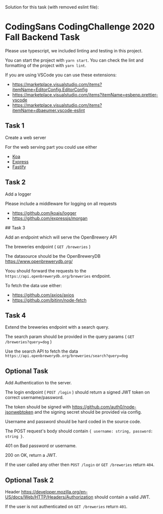 Solution for this task (with removed eslint file):

# CodingSans CodingChallenge 2020 Fall Backend Task

Please use typescript, we included linting and testing in this project.

You can start the project with `yarn start`.
You can check the lint and formatting of the project with `yarn lint`.

If you are using VSCode you can use these extensions:
- https://marketplace.visualstudio.com/items?itemName=EditorConfig.EditorConfig
- https://marketplace.visualstudio.com/items?itemName=esbenp.prettier-vscode
- https://marketplace.visualstudio.com/items?itemName=dbaeumer.vscode-eslint

## Task 1

Create a web server

For the web serving part you could use either 
- [Koa](https://koajs.com/)
- [Express](https://expressjs.com/)
- [Fastify](https://www.fastify.io/)

## Task 2

Add a logger

Please include a middleware for logging on all requests
- https://github.com/koajs/logger
- https://github.com/expressjs/morgan

## Task 3

Add an endpoint which will serve the OpenBrewery API

The breweries endpoint ( `GET /breweries` )

The datasource should be the OpenBreweryDB https://www.openbrewerydb.org/

Yoou should forward the requests to the `https://api.openbrewerydb.org/breweries` endpoint.

To fetch the data use either:
- https://github.com/axios/axios
- https://github.com/bitinn/node-fetch

## Task 4

Extend the breweries endpoint with a search query.

The search param should be provided in the query params ( `GET /breweries?query=dog` )

Use the search API to fetch the data `https://api.openbrewerydb.org/breweries/search?query=dog`

## Optional Task

Add Authentication to the server.

The login endpoint ( `POST /login` ) should return a signed JWT token on correct username/password.

The token should be signed with https://github.com/auth0/node-jsonwebtoken and the signing secret should be provided via config.

Username and password should be hard coded in the source code.

The POST request's body should contain `{ username: string, password: string }`.

401 on Bad password or username.

200 on OK, return a JWT.


If the user called any other then `POST /login` or `GET /breweries` return `404`.

## Optional Task 2

Header https://developer.mozilla.org/en-US/docs/Web/HTTP/Headers/Authorization should contain a valid JWT.

If the user is not authenticated on `GET /breweries` return `401`.
